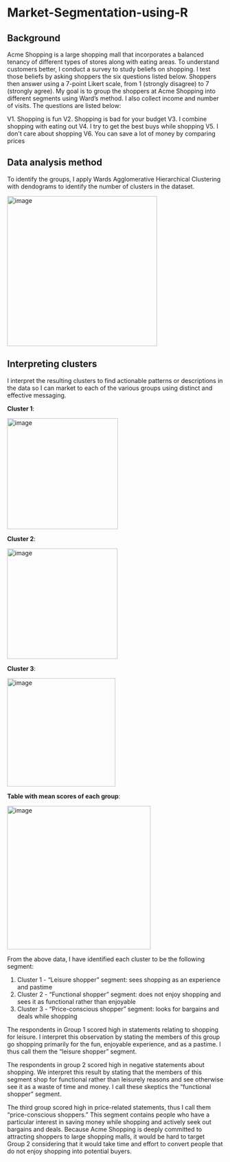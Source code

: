# Market-Segmentation-using-R

## Background

Acme Shopping is a large shopping mall that incorporates a balanced tenancy of different types of stores along with eating areas. To understand customers better, I conduct a survey to study beliefs on shopping. I test those beliefs by asking shoppers the six questions listed below. Shoppers then answer using a 7-point Likert scale, from 1 (strongly disagree) to 7 (strongly agree). My goal is to group the shoppers at Acme Shopping into different segments using Ward’s method. I also collect income and number of visits. The questions are listed below:
 
V1. Shopping is fun
V2. Shopping is bad for your budget
V3. I combine shopping with eating out
V4. I try to get the best buys while shopping
V5. I don't care about shopping
V6. You can save a lot of money by comparing prices

## Data analysis method

To identify the groups, I apply Wards Agglomerative Hierarchical Clustering with dendograms to identify the number of clusters in the dataset.
 
<img width="349" alt="image" src="https://user-images.githubusercontent.com/113878059/225531674-28337b9f-9697-4dfe-be14-0b599c5cb6bb.png">

## Interpreting clusters

I interpret the resulting clusters to find actionable patterns or descriptions in the data so I can market to each of the various groups using distinct and effective messaging.

__Cluster 1__:

<img width="258" alt="image" src="https://user-images.githubusercontent.com/113878059/225527976-c8f26a49-5a57-481f-ad14-888133d7b56a.png">

__Cluster 2__:

<img width="257" alt="image" src="https://user-images.githubusercontent.com/113878059/225528005-c6d34a9d-6906-4bb1-babb-ef819d253d39.png">

__Cluster 3__:

<img width="252" alt="image" src="https://user-images.githubusercontent.com/113878059/225528048-7cba9ae6-602d-4c35-a939-421b260bf98f.png">

__Table with mean scores of each group__:

<img width="334" alt="image" src="https://user-images.githubusercontent.com/113878059/225529458-06846a4f-1401-40fb-a245-42f780543902.png">

From the above data, I have identified each cluster to be the following segment:
1.	Cluster 1 - “Leisure shopper” segment: sees shopping as an experience and pastime
2.	Cluster 2 - “Functional shopper” segment: does not enjoy shopping and sees it as functional rather than enjoyable
3.	Cluster 3 - “Price-conscious shopper” segment: looks for bargains and deals while shopping 

The respondents in Group 1 scored high in statements relating to shopping for leisure. I interpret this observation by stating the members of this group go shopping primarily for the fun, enjoyable experience, and as a pastime. I thus call them the “leisure shopper” segment. 

The respondents in group 2 scored high in negative statements about shopping. We interpret this result by stating that the members of this segment shop for functional rather than leisurely reasons and see otherwise see it as a waste of time and money. I call these skeptics the “functional shopper” segment.

The third group scored high in price-related statements, thus I call them “price-conscious shoppers.” This segment contains people who have a particular interest in saving money while shopping and actively seek out bargains and deals. Because Acme Shopping is deeply committed to attracting shoppers to large shopping malls, it would be hard to target Group 2 considering that it would take time and effort to convert people that do not enjoy shopping into potential buyers.

